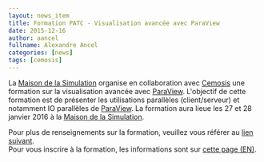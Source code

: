 ```yaml
---
layout: news_item
title: Formation PATC - Visualisation avancée avec ParaView
date: 2015-12-16
author: aancel
fullname: Alexandre Ancel
categories: [news]
tags: [cemosis]
---
```


La [Maison de la Simulation](http://www.maisondelasimulation.fr/index.php) organise en collaboration avec [Cemosis](http://www.cemosis.fr) une formation sur la visualisation avancée avec [ParaView](http://www.paraview.org/). L'objectif de cette formation est de présenter les utilisations parallèles (client/serveur) et notamment IO parallèles de [ParaView](http://www.paraview.org/). La formation aura lieue les 27 et 28 janvier 2016 à la [Maison de la Simulation](http://www.maisondelasimulation.fr/index.php).
   
Pour plus de renseignements sur la formation, veuillez vous référer au [lien suivant](http://www.maisondelasimulation.fr/Phocea/Page/index.php?id=160).   
Pour vous inscrire à la formation, les informations sont sur [cette page (EN)](https://events.prace-ri.eu/event/452/).

